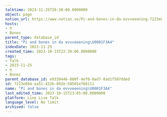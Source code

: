 ```yaml
---
talktime: 2023-11-25T20:30:00.0000000
object: page
notion_url: https://www.notion.so/Pi-and-bones-in-da-evvveeening-7223e894aa51432b892e58501ef68111
hosts:
- π
- Bones
parent_type: database_id
title: "Pi and bones in da evvveeening\U0001F3A4"
indexDate: 2023-11-25
created_time: 2023-10-15T22:39:00.0000000
tags:
- Talk
- 2023-11-25
- π
- Bones
parent_database_id: e9339446-880f-4ef0-8ad7-8ad1f507dded
id: 7223e894-aa51-432b-892e-58501ef68111
name: "Pi and bones in da evvveeening\U0001F3A4"
last_edited_time: 2023-10-15T23:05:00.0000000
platform: Line Live Talk
language_level: No limit
archived: false
---
```



   
   
   
   

   
























